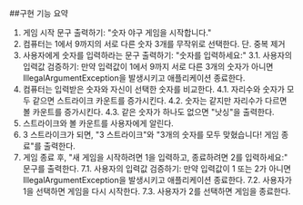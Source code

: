 ##구현 기능 요약
1. 게임 시작 문구 출력하기: "숫자 야구 게임을 시작합니다."
2. 컴퓨터는 1에서 9까지의 서로 다른 숫자 3개를 무작위로 선택한다. 단. 중복 제거
3. 사용자에게 숫자를 입력하라는 문구 출력하기: "숫자를 입력하세요:"
   3.1. 사용자의 입력값 검증하기: 만약 입력값이 1에서 9까지 서로 다른 3개의 숫자가 아니면 IllegalArgumentException을 발생시키고 애플리케이션 종료한다.
4. 컴퓨터는 입력받은 숫자와 자신이 선택한 숫자를 비교한다.
   4.1. 자리수와 숫자가 모두 같으면 스트라이크 카운트를 증가시킨다.
   4.2. 숫자는 같지만 자리수가 다르면 볼 카운트를 증가시킨다.
   4.3. 같은 숫자가 하나도 없으면 "낫싱"을 출력한다.
5. 스트라이크와 볼 카운트를 사용자에게 알린다.
6. 3 스트라이크가 되면, "3 스트라이크"와 "3개의 숫자를 모두 맞혔습니다! 게임 종료"를 출력한다.
7. 게임 종료 후, "새 게임을 시작하려면 1을 입력하고, 종료하려면 2를 입력하세요:" 문구를 출력한다.
   7.1. 사용자의 입력값 검증하기: 만약 입력값이 1 또는 2가 아니면 IllegalArgumentException을 발생시키고 애플리케이션 종료한다.
   7.2. 사용자가 1을 선택하면 게임을 다시 시작한다.
   7.3. 사용자가 2를 선택하면 게임을 종료한다.